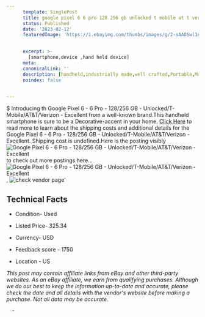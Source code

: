 ```yaml
---
      template: SinglePost
      title: google pixel 6 6 pro 128 256 gb unlocked t mobile at t verizon excellent
      status: Published
      date: '2023-02-12'
      featuredImage: 'https://i.ebayimg.com/thumbs/images/g/2-sAAOSwl1diRJt1/s-l225.jpg'
       

      excerpt: >-
        [smartphone,device ,hand held device]
      meta:
      canonicalLink: ''
      description: [handheld,industrially made,well crafted,Portable,Mobile,Compact,Convenient,Lightweight,Maneuverable,Man-portable,Miniature,Carriable,Hand-held,Light,Holdable,Transportable,Mobile device,Pocket-sized,On-the-go,Wireless,Cordless,Compact size,Convenient size, smartphone,device ,hand held device]
      noindex: false
      

---
```

$
      Introducing th Google Pixel 6 - 6 Pro - 128/256 GB - Unlocked/T-Mobile/AT&T/Verizon - Excellent from a well-known brand.This handheld smartphone is sure to be a Decorative-accent in your home. [Click Here](https://www.ebay.com/itm/175221332529?hash=item28cc015a31%3Ag%3A2-sAAOSwl1diRJt1&mkevt=1&mkcid=1&mkrid=711-53200-19255-0&campid=%253CePNCampaignId%253E&customid=%253CreferenceId%253E&toolid=10049) to read more to learn about the shipping costs and additional details for the Google Pixel 6 - 6 Pro - 128/256 GB - Unlocked/T-Mobile/AT&T/Verizon - Excellent. Shipping cost is undefined.Here is the posting visibly ![Google Pixel 6 - 6 Pro - 128/256 GB - Unlocked/T-Mobile/AT&T/Verizon - Excellent](https://i.ebayimg.com/thumbs/images/g/2-sAAOSwl1diRJt1/s-l225.jpg) to check out more postings here... ![Google Pixel 6 - 6 Pro - 128/256 GB - Unlocked/T-Mobile/AT&T/Verizon - Excellent](https://i.ebayimg.com/images/g/2-sAAOSwl1diRJt1/s-l1600.jpg), ![check vendor page](https://origin-galleryplus.ebayimg.com/ws/web/175221332529_2_0_1/225x225.jpg)'

      

 ## Technical Facts 



     
      

 - Condition- Used 


      

 - Listed Price- 325.34 


      

 - Currency- USD 


      

 - Feedback score - 1750 


      

 - Location - US 


      
      

 *_This post may contain affiliate links from eBay and other third-party websites. As an eBay affiliate, we earn from qualifying purchases. Although we do our best to keep the information up-to-date and accurate, please check the date and all details with the vendor's website before making a purchase. Not all data may be accurate._*




      -
